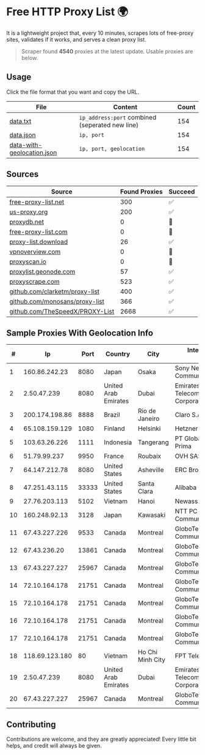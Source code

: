 
# Free HTTP Proxy List 🌍

It is a lightweight project that, every 10 minutes, scrapes lots of free-proxy sites, validates if it works, and serves a clean proxy list.


> Scraper found **4540** proxies at the latest update. Usable proxies are below.

## Usage

Click the file format that you want and copy the URL.


|File|Content|Count|
|----|-------|-----|
|[data.txt](https://raw.githubusercontent.com/themiralay/Proxy-List-World/master/data.txt)|`ip_address:port` combined (seperated new line)|154|
|[data.json](https://raw.githubusercontent.com/themiralay/Proxy-List-World/master/data.json)|`ip, port`|154|
|[data-with-geolocation.json](https://raw.githubusercontent.com/themiralay/Proxy-List-World/master/data-with-geolocation.json)|`ip, port, geolocation`|154|

## Sources

|Source|Found Proxies|Succeed|
|------|-------------|-------|
|[free-proxy-list.net](https://free-proxy-list.net)|300|✅|
|[us-proxy.org](https://www.us-proxy.org)|200|✅|
|[proxydb.net](http://proxydb.net)|0|🚫|
|[free-proxy-list.com](https://free-proxy-list.com/?page=&port=&type%5B%5D=http&type%5B%5D=https&up_time=0&search=Search)|0|🚫|
|[proxy-list.download](https://www.proxy-list.download/HTTP)|26|✅|
|[vpnoverview.com](https://vpnoverview.com/privacy/anonymous-browsing/free-proxy-servers)|0|🚫|
|[proxyscan.io](https://www.proxyscan.io)|0|🚫|
|[proxylist.geonode.com](https://proxylist.geonode.com/api/proxy-list?limit=300&page=1&sort_by=lastChecked&sort_type=desc&protocols=http,https)|57|✅|
|[proxyscrape.com](https://api.proxyscrape.com/v2/?request=displayproxies&protocol=http&timeout=10000&country=all&ssl=all&anonymity=all)|523|✅|
|[github.com/clarketm/proxy-list](https://raw.githubusercontent.com/clarketm/proxy-list/master/proxy-list-raw.txt)|400|✅|
|[github.com/monosans/proxy-list](https://raw.githubusercontent.com/monosans/proxy-list/main/proxies/http.txt)|366|✅|
|[github.com/TheSpeedX/PROXY-List](https://raw.githubusercontent.com/TheSpeedX/PROXY-List/master/http.txt)|2668|✅|


## Sample Proxies With Geolocation Info

|#|Ip|Port|Country|City|Internet Service Provider|
|-|--|----|-------|----|-------------------------|
|1|160.86.242.23|8080|Japan|Osaka|Sony Network Communications Inc|
|2|2.50.47.239|8080|United Arab Emirates|Dubai|Emirates Telecommunications Corporation|
|3|200.174.198.86|8888|Brazil|Rio de Janeiro|Claro S.A|
|4|65.108.159.129|1080|Finland|Helsinki|Hetzner Online GmbH|
|5|103.63.26.226|1111|Indonesia|Tangerang|PT Global Media Data Prima|
|6|51.79.99.237|9950|France|Roubaix|OVH SAS|
|7|64.147.212.78|8080|United States|Asheville|ERC Broadband|
|8|47.251.43.115|33333|United States|Santa Clara|Alibaba Cloud LLC|
|9|27.76.203.113|5102|Vietnam|Hanoi|Newass2011xDSLHCMC|
|10|160.248.92.13|3128|Japan|Kawasaki|NTT PC Communications, Inc.|
|11|67.43.227.226|9533|Canada|Montreal|GloboTech Communications|
|12|67.43.236.20|13861|Canada|Montreal|GloboTech Communications|
|13|67.43.227.227|25967|Canada|Montreal|GloboTech Communications|
|14|72.10.164.178|21751|Canada|Montreal|GloboTech Communications|
|15|72.10.164.178|21751|Canada|Montreal|GloboTech Communications|
|16|72.10.164.178|21751|Canada|Montreal|GloboTech Communications|
|17|72.10.164.178|21751|Canada|Montreal|GloboTech Communications|
|18|118.69.123.180|80|Vietnam|Ho Chi Minh City|FPT Telecom Company|
|19|2.50.47.239|8080|United Arab Emirates|Dubai|Emirates Telecommunications Corporation|
|20|67.43.227.227|25967|Canada|Montreal|GloboTech Communications|



## Contributing

Contributions are welcome, and they are greatly appreciated! Every
little bit helps, and credit will always be given.


